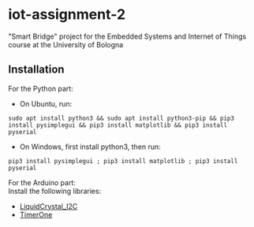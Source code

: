 # iot-assignment-2
"Smart Bridge" project for the Embedded Systems and Internet of Things course at the University of Bologna

## Installation
For the Python part:
- On Ubuntu, run:
```
sudo apt install python3 && sudo apt install python3-pip && pip3 install pysimplegui && pip3 install matplotlib && pip3 install pyserial
```
- On Windows, first install python3, then run:
```
pip3 install pysimplegui ; pip3 install matplotlib ; pip3 install pyserial
```

For the Arduino part: </br> Install the following libraries:
- [LiquidCrystal_I2C](https://github.com/johnrickman/LiquidCrystal_I2C)
- [TimerOne](https://github.com/PaulStoffregen/TimerOne)

